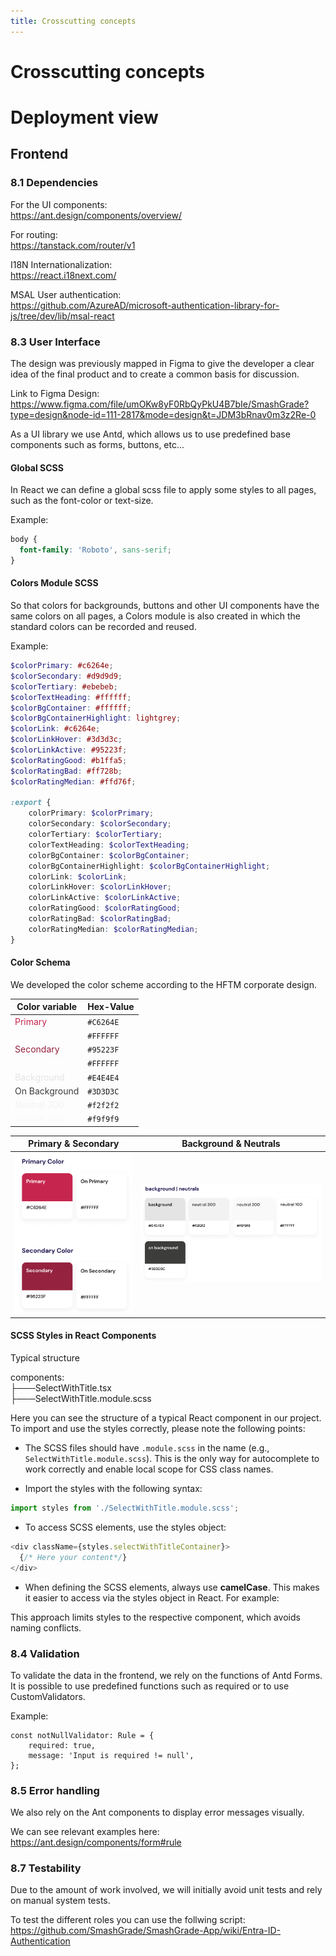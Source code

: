 ```yaml
---
title: Crosscutting concepts
---
```


# Crosscutting concepts


# Deployment view

## Frontend

### 8.1 Dependencies
For the UI components:<br>
https://ant.design/components/overview/

For routing: <br>
https://tanstack.com/router/v1

I18N Internationalization: <br>
https://react.i18next.com/

MSAL User authentication: <br>
https://github.com/AzureAD/microsoft-authentication-library-for-js/tree/dev/lib/msal-react


### 8.3 User Interface
The design was previously mapped in Figma to give the developer a clear idea of the final product and to create a common basis for discussion.

Link to Figma Design: <br>
https://www.figma.com/file/umOKw8yF0RbQyPkU4B7bIe/SmashGrade?type=design&node-id=111-2817&mode=design&t=JDM3bRnav0m3z2Re-0


As a UI library we use Antd, which allows us to use predefined base components such as forms, buttons, etc...

#### Global SCSS
In React we can define a global scss file to apply some styles to all pages, such as the font-color or text-size.

Example:
```scss
body {
  font-family: 'Roboto', sans-serif;
}
```

#### Colors Module SCSS
So that colors for backgrounds, buttons and other UI components have the same colors on all pages, a Colors module is also created in which the standard colors can be recorded and reused.

Example:
```scss
$colorPrimary: #c6264e;
$colorSecondary: #d9d9d9;
$colorTertiary: #ebebeb;
$colorTextHeading: #ffffff;
$colorBgContainer: #ffffff;
$colorBgContainerHighlight: lightgrey;
$colorLink: #c6264e;
$colorLinkHover: #3d3d3c;
$colorLinkActive: #95223f;
$colorRatingGood: #b1ffa5;
$colorRatingBad: #ff728b;
$colorRatingMedian: #ffd76f;

:export {
    colorPrimary: $colorPrimary;
    colorSecondary: $colorSecondary;
    colorTertiary: $colorTertiary;
    colorTextHeading: $colorTextHeading;
    colorBgContainer: $colorBgContainer;
    colorBgContainerHighlight: $colorBgContainerHighlight;
    colorLink: $colorLink;
    colorLinkHover: $colorLinkHover;
    colorLinkActive: $colorLinkActive;
    colorRatingGood: $colorRatingGood;
    colorRatingBad: $colorRatingBad;
    colorRatingMedian: $colorRatingMedian;
}
```

#### Color Schema
We developed the color scheme according to the HFTM corporate design.

| Color variable   | Hex-Value  |
| -------------- | --------- | 
| <span style="color:#C6264E">Primary</span> | `#C6264E` | 
| <span style="color:#FFFFFF">On Primary</span> | `#FFFFFF` | 
| <span style="color:#95223F">Secondary</span> | `#95223F` | 
| <span style="color:#FFFFFF">On Secondary</span> | `#FFFFFF` | 
| <span style="color:#E4E4E4">Background</span> | `#E4E4E4` | 
| <span style="color:#3D3D3C">On Background</span> | `#3D3D3C` |
| <span style="color:#f2f2f2">Neutral 300</span> | `#f2f2f2` | 
| <span style="color:#f9f9f9">Neutral 200</span> | `#f9f9f9` | 


| Primary & Secondary   | Background & Neutrals  |
| -------------- | --------- | 
| ![image](..\assets\crosscutting_concepts\primary-secondary-color.png)| ![image](..\assets\crosscutting_concepts\background-color.png) | 



#### SCSS Styles in React Components
Typical structure

components: <br>
├───SelectWithTitle.tsx <br>
├───SelectWithTitle.module.scss

Here you can see the structure of a typical React component in our project. To import and use the styles correctly, please note the following points:
- The SCSS files should have `.module.scss` in the name (e.g., `SelectWithTitle.module.scss`). This is the only way for autocomplete to work correctly and enable local scope for CSS class names.

- Import the styles with the following syntax:
```javascript
import styles from './SelectWithTitle.module.scss';
```

- To access SCSS elements, use the styles object:
```javascript
<div className={styles.selectWithTitleContainer}>
  {/* Here your content*/}
</div>
```

- When defining the SCSS elements, always use **camelCase**. This makes it easier to access via the styles object in React. For example:

This approach limits styles to the respective component, which avoids naming conflicts.

### 8.4 Validation
To validate the data in the frontend, we rely on the functions of Antd Forms. It is possible to use predefined functions such as required or to use CustomValidators.

Example:
```TS
const notNullValidator: Rule = {
    required: true,
    message: 'Input is required != null',
};
```

### 8.5 Error handling
We also rely on the Ant components to display error messages visually.

We can see relevant examples here:
https://ant.design/components/form#rule

### 8.7 Testability
Due to the amount of work involved, we will initially avoid unit tests and rely on manual system tests.


To test the different roles you can use the follwing script:
https://github.com/SmashGrade/SmashGrade-App/wiki/Entra-ID-Authentication